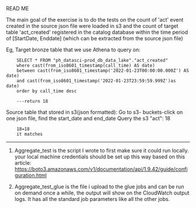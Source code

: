 

READ ME

The main goal of the exercise is to do the tests on the count of 'act' event created in the source json file were loaded in s3
and the count of target table 'act_created' registered in the catalog database within the time period of 
[StartDate, Enddate] (which can be extracted from the source json file)

Eg,
Target bronze table that we use Athena to query on:

        SELECT * FROM "ph_datasci-prod_db_data_lake"."act_created" 
        where cast(from_iso8601_timestamp(call_time) AS date)
        between cast(from_iso8601_timestamp('2022-01-23T00:00:00.000Z') AS date) 
        and cast(from_iso8601_timestamp('2022-01-23T23:59:59.999Z')as date)
        order by call_time desc

        ---return 18 


Source table that stored in s3(json formatted):
        Go to s3- buckets-click on one json file, find the start_date and end_date
        Query the s3
        "act": 18


        18=18 
        it matches

---------------------------------------------------------------------------------------        

1. Aggregate_test is the script I wrote to first make sure it could run locally.
your local machine credentials should be set up this way based on this article:
https://boto3.amazonaws.com/v1/documentation/api/1.9.42/guide/configuration.html 

2. Aggregate_test_glue is the file i upload to the glue jobs and can be run on demand
once a while, the output will show on the CloudWatch output logs.
It has all the standard job parameters like all the other jobs. 


